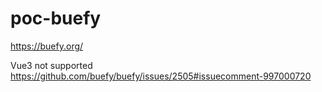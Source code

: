 # poc-buefy

https://buefy.org/

Vue3 not supported https://github.com/buefy/buefy/issues/2505#issuecomment-997000720

